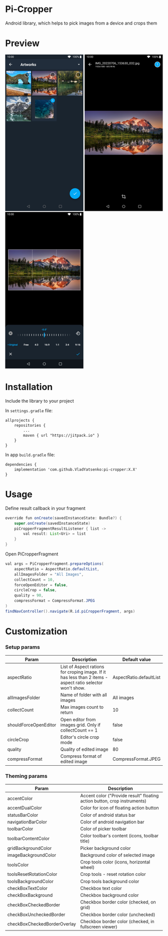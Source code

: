 # Pi-Cropper 
Android library, which helps to pick images from a device and crops them

# Preview 
<img src="media/Screenshot_20220706-154832.jpg" alt="" width="250"/> <img src="media/Screenshot_20220706-154855.jpg" alt="" width="250"/> <img src="media/Screenshot_20220706-154905.jpg" alt="" width="250"/>

# Installation

Include the library to your project

In `settings.gradle` file:
```
allprojects {
    repositories {
        ...
        maven { url "https://jitpack.io" }
    }
}
```
In app `build.gradle` file:
``` 
dependencies {
    implementation 'com.github.VladYatsenko:pi-cropper:X.X' 
}	
```
# Usage
Define result callback in your fragment
```java
override fun onCreate(savedInstanceState: Bundle?) {
    super.onCreate(savedInstanceState)
    piCropperFragmentResultListener { list ->
        val result: List<Uri> = list
    }
}
```

Open PiCropperFragment
```java
val args = PiCropperFragment.prepareOptions(
    aspectRatio = AspectRatio.defaultList,
    allImagesFolder = "All Images",
    collectCount = 10,
    forceOpenEditor = false,
    circleCrop = false,
    quality = 90,
    compressFormat = CompressFormat.JPEG
)
findNavController().navigate(R.id.piCropperFragment, args)
```
    
# Customization
### Setup params
| Param | Description | Default value |
| --- | --- | --- |
| aspectRatio | List of Aspect rations for croping image. If it has less than 2 items - aspect ratio selector won't show. | AspectRatio.defaultList |
| allImagesFolder | Name of folder with all images | All images |
| collectCount | Max images count to return | 10 |
| shouldForceOpenEditor | Open editor from images grid. Only if collectCount == 1 | false |
| circleCrop | Editor's circle crop mode | false |
| quality | Quality of edited image | 80 |
| compressFormat | Compress format of edited image | CompressFormat.JPEG |

### Theming params

| Param | Description |
| --- | --- |
| accentColor | Accent color ("Provide result" floating action button, crop instruments) |
| accentDualColor | Color for icon of floating action button |
| statusBarColor | Color of android status bar |
| navigationBarColor | Color of android navigation bar |
| toolbarColor | Color of picker toolbar |
| toolbarContentColor | Color toolbar's content (icons, toolbar title) |
| gridBackgroundColor | Picker background color |
| imageBackgroundColor | Background color of selected image |
| toolsColor | Crop tools color (icons, horizontal wheel) |
| toolsResetRotationColor | Crop tools - reset rotation color |
| toolsBackgroundColor | Crop tools background color |
| checkBoxTextColor | Checkbox text color |
| checkBoxBackground | Checkbox background color |
| checkBoxCheckedBorder | Checkbox border color (checked, on grid) |
| checkBoxUncheckedBorder | Checkbox border color (unchecked) |
| checkBoxCheckedBorderOverlay | Checkbox border color (checked, in fullscreen viewer) |


